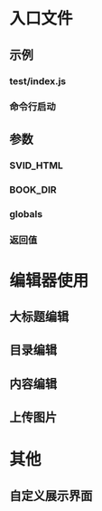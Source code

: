 # 入口文件
## 示例
### test/index.js
### 命令行启动
## 参数
### SVID_HTML
### BOOK_DIR
### globals
### 返回值
# 编辑器使用
## 大标题编辑
## 目录编辑
## 内容编辑
## 上传图片
# 其他
## 自定义展示界面